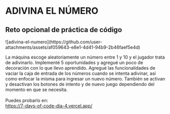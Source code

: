 <h1>ADIVINA EL NÚMERO</h1>
<h2>Reto opcional de práctica de código</h2>![adivina-el-numero](https://github.com/user-attachments/assets/af059643-e8e1-4d41-94b9-2b46faef5e4d)

La máquina escoge aleatoriamente un número entre 1 y 10 y el jugador trata de adivinarlo. Implementé 5 oportunidades y agregué un poco de decoración con lo que llevo aprendido. Agregué las funcionalidades de vaciar la caja de entrada de los números cuando se intenta adivinar, así como enfocar la misma para ingresar un nuevo número. También se activan y desactivan los botones de intento y de nuevo juego dependiendo del momento en que se necesita. <br><br>
Puedes probarlo en:<br>
https://7-days-of-code-dia-4.vercel.app/
